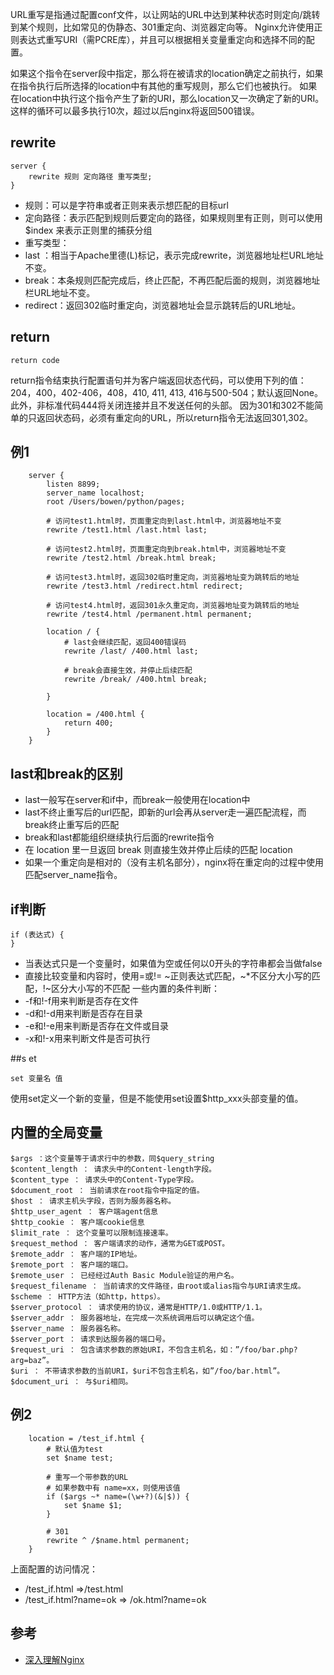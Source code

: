 URL重写是指通过配置conf文件，以让网站的URL中达到某种状态时则定向/跳转到某个规则，比如常见的伪静态、301重定向、浏览器定向等。
Nginx允许使用正则表达式重写URI（需PCRE库），并且可以根据相关变量重定向和选择不同的配置。


如果这个指令在server段中指定，那么将在被请求的location确定之前执行，如果在指令执行后所选择的location中有其他的重写规则，那么它们也被执行。
如果在location中执行这个指令产生了新的URI，那么location又一次确定了新的URI。这样的循环可以最多执行10次，超过以后nginx将返回500错误。

## rewrite
```
server {
    rewrite 规则 定向路径 重写类型;
}
```
- 规则：可以是字符串或者正则来表示想匹配的目标url
- 定向路径：表示匹配到规则后要定向的路径，如果规则里有正则，则可以使用 $index 来表示正则里的捕获分组
- 重写类型：
 - last ：相当于Apache里德(L)标记，表示完成rewrite，浏览器地址栏URL地址不变。
 - break：本条规则匹配完成后，终止匹配，不再匹配后面的规则，浏览器地址栏URL地址不变。
 - redirect：返回302临时重定向，浏览器地址会显示跳转后的URL地址。

## return
```
return code
```
return指令结束执行配置语句并为客户端返回状态代码，可以使用下列的值：204，400，402-406，408，410, 411, 413, 416与500-504；默认返回None。此外，非标准代码444将关闭连接并且不发送任何的头部。
因为301和302不能简单的只返回状态码，必须有重定向的URL，所以return指令无法返回301,302。

## 例1
```
    server {
        listen 8899;
        server_name localhost;
        root /Users/bowen/python/pages;

        # 访问test1.html时，页面重定向到last.html中，浏览器地址不变
        rewrite /test1.html /last.html last;

        # 访问test2.html时，页面重定向到break.html中，浏览器地址不变
        rewrite /test2.html /break.html break;

        # 访问test3.html时，返回302临时重定向，浏览器地址变为跳转后的地址
        rewrite /test3.html /redirect.html redirect;

        # 访问test4.html时，返回301永久重定向，浏览器地址变为跳转后的地址
        rewrite /test4.html /permanent.html permanent;

        location / {
            # last会继续匹配，返回400错误码
            rewrite /last/ /400.html last;

            # break会直接生效，并停止后续匹配
            rewrite /break/ /400.html break;

        }

        location = /400.html {
            return 400;
        }
    }
```

## last和break的区别
- last一般写在server和if中，而break一般使用在location中
- last不终止重写后的url匹配，即新的url会再从server走一遍匹配流程，而break终止重写后的匹配
- break和last都能组织继续执行后面的rewrite指令
- 在 location 里一旦返回 break 则直接生效并停止后续的匹配 location
- 如果一个重定向是相对的（没有主机名部分），nginx将在重定向的过程中使用匹配server_name指令。

## if判断
```
if (表达式) {
}
```

- 当表达式只是一个变量时，如果值为空或任何以0开头的字符串都会当做false
- 直接比较变量和内容时，使用=或!=
~正则表达式匹配，~*不区分大小写的匹配，!~区分大小写的不匹配
一些内置的条件判断：
- -f和!-f用来判断是否存在文件
- -d和!-d用来判断是否存在目录
- -e和!-e用来判断是否存在文件或目录
- -x和!-x用来判断文件是否可执行

##s et
```
set 变量名 值
```
使用set定义一个新的变量，但是不能使用set设置$http_xxx头部变量的值。

## 内置的全局变量
```
$args ：这个变量等于请求行中的参数，同$query_string
$content_length ： 请求头中的Content-length字段。
$content_type ： 请求头中的Content-Type字段。
$document_root ： 当前请求在root指令中指定的值。
$host ： 请求主机头字段，否则为服务器名称。
$http_user_agent ： 客户端agent信息
$http_cookie ： 客户端cookie信息
$limit_rate ： 这个变量可以限制连接速率。
$request_method ： 客户端请求的动作，通常为GET或POST。
$remote_addr ： 客户端的IP地址。
$remote_port ： 客户端的端口。
$remote_user ： 已经经过Auth Basic Module验证的用户名。
$request_filename ： 当前请求的文件路径，由root或alias指令与URI请求生成。
$scheme ： HTTP方法（如http，https）。
$server_protocol ： 请求使用的协议，通常是HTTP/1.0或HTTP/1.1。
$server_addr ： 服务器地址，在完成一次系统调用后可以确定这个值。
$server_name ： 服务器名称。
$server_port ： 请求到达服务器的端口号。
$request_uri ： 包含请求参数的原始URI，不包含主机名，如：”/foo/bar.php?arg=baz”。
$uri ： 不带请求参数的当前URI，$uri不包含主机名，如”/foo/bar.html”。
$document_uri ： 与$uri相同。
```

## 例2
```
    location = /test_if.html {
        # 默认值为test
        set $name test;

        # 重写一个带参数的URL
        # 如果参数中有 name=xx，则使用该值
        if ($args ~* name=(\w+?)(&|$)) {
            set $name $1;
        }

        # 301
        rewrite ^ /$name.html permanent;
    }
```
上面配置的访问情况：
- /test_if.html =>/test.html
- /test_if.html?name=ok => /ok.html?name=ok

## 参考
- [深入理解Nginx](https://s.click.taobao.com/lMHywKw)
